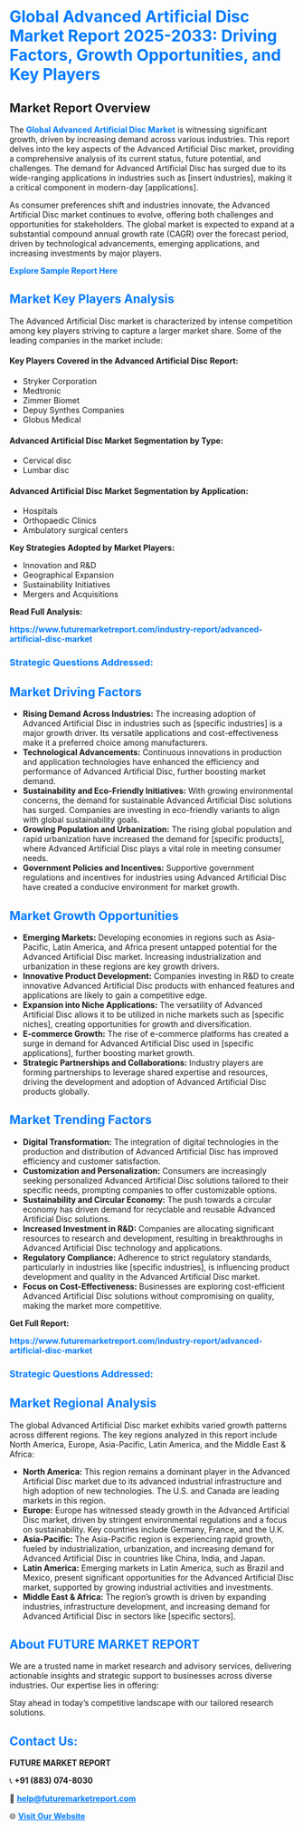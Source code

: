 <h1 style="color: #007BFF;">Global Advanced Artificial Disc Market Report 2025-2033: Driving Factors, Growth Opportunities, and Key Players</h1>

<section id="overview">
<h2>Market Report Overview</h2>
<p>The <a href="https://www.futuremarketreport.com/industry-report/advanced-artificial-disc-market" style="color: #007BFF; text-decoration: none;"><strong>Global Advanced Artificial Disc Market</strong></a> is witnessing significant growth, driven by increasing demand across various industries. This report delves into the key aspects of the Advanced Artificial Disc market, providing a comprehensive analysis of its current status, future potential, and challenges. The demand for Advanced Artificial Disc has surged due to its wide-ranging applications in industries such as [insert industries], making it a critical component in modern-day [applications].</p>
<p>As consumer preferences shift and industries innovate, the Advanced Artificial Disc market continues to evolve, offering both challenges and opportunities for stakeholders. The global market is expected to expand at a substantial compound annual growth rate (CAGR) over the forecast period, driven by technological advancements, emerging applications, and increasing investments by major players.</p>
</section>

<section id="overview">
<p><a href="https://www.futuremarketreport.com/request-sample/reportId=43791" style="color: #007BFF; text-decoration: none;"><strong>Explore Sample Report Here</strong></a></p>
</section>

<section id="key-players">
<h2 style="color: #007BFF;">Market Key Players Analysis</h2>
<p>The Advanced Artificial Disc market is characterized by intense competition among key players striving to capture a larger market share. Some of the leading companies in the market include:</p>
<h4>Key Players Covered in the Advanced Artificial Disc Report:</h4>
<ul><li>Stryker Corporation</li><li>Medtronic</li><li>Zimmer Biomet</li><li>Depuy Synthes Companies</li><li>Globus Medical</li></ul>
<h4>Advanced Artificial Disc Market Segmentation by Type:</h4>
<ul><li>Cervical disc</li><li>Lumbar disc</li></ul>

<h4>Advanced Artificial Disc Market Segmentation by Application:</h4>
<ul><li>Hospitals</li><li>Orthopaedic Clinics</li><li>Ambulatory surgical centers</li></ul>
<p><strong>Key Strategies Adopted by Market Players:</strong></p>
<ul>
<li>Innovation and R&D</li>
<li>Geographical Expansion</li>
<li>Sustainability Initiatives</li>
<li>Mergers and Acquisitions</li>
</ul>
</section>

<section>
<p><strong>Read Full Analysis: </strong></p><a href="https://www.futuremarketreport.com/industry-report/advanced-artificial-disc-market" style="color: #007BFF; text-decoration: none;"><strong>https://www.futuremarketreport.com/industry-report/advanced-artificial-disc-market</strong></a>
<h3 style="color: #007BFF;">Strategic Questions Addressed:</h3>
</section>

<section id="driving-factors">
<h2 style="color: #007BFF;">Market Driving Factors</h2>
<ul>
<li><strong>Rising Demand Across Industries:</strong> The increasing adoption of Advanced Artificial Disc in industries such as [specific industries] is a major growth driver. Its versatile applications and cost-effectiveness make it a preferred choice among manufacturers.</li>
<li><strong>Technological Advancements:</strong> Continuous innovations in production and application technologies have enhanced the efficiency and performance of Advanced Artificial Disc, further boosting market demand.</li>
<li><strong>Sustainability and Eco-Friendly Initiatives:</strong> With growing environmental concerns, the demand for sustainable Advanced Artificial Disc solutions has surged. Companies are investing in eco-friendly variants to align with global sustainability goals.</li>
<li><strong>Growing Population and Urbanization:</strong> The rising global population and rapid urbanization have increased the demand for [specific products], where Advanced Artificial Disc plays a vital role in meeting consumer needs.</li>
<li><strong>Government Policies and Incentives:</strong> Supportive government regulations and incentives for industries using Advanced Artificial Disc have created a conducive environment for market growth.</li>
</ul>
</section>

<section id="growth-opportunities">
<h2 style="color: #007BFF;">Market Growth Opportunities</h2>
<ul>
<li><strong>Emerging Markets:</strong> Developing economies in regions such as Asia-Pacific, Latin America, and Africa present untapped potential for the Advanced Artificial Disc market. Increasing industrialization and urbanization in these regions are key growth drivers.</li>
<li><strong>Innovative Product Development:</strong> Companies investing in R&D to create innovative Advanced Artificial Disc products with enhanced features and applications are likely to gain a competitive edge.</li>
<li><strong>Expansion into Niche Applications:</strong> The versatility of Advanced Artificial Disc allows it to be utilized in niche markets such as [specific niches], creating opportunities for growth and diversification.</li>
<li><strong>E-commerce Growth:</strong> The rise of e-commerce platforms has created a surge in demand for Advanced Artificial Disc used in [specific applications], further boosting market growth.</li>
<li><strong>Strategic Partnerships and Collaborations:</strong> Industry players are forming partnerships to leverage shared expertise and resources, driving the development and adoption of Advanced Artificial Disc products globally.</li>
</ul>
</section>

<section id="trending-factors">
<h2 style="color: #007BFF;">Market Trending Factors</h2>
<ul>
<li><strong>Digital Transformation:</strong> The integration of digital technologies in the production and distribution of Advanced Artificial Disc has improved efficiency and customer satisfaction.</li>
<li><strong>Customization and Personalization:</strong> Consumers are increasingly seeking personalized Advanced Artificial Disc solutions tailored to their specific needs, prompting companies to offer customizable options.</li>
<li><strong>Sustainability and Circular Economy:</strong> The push towards a circular economy has driven demand for recyclable and reusable Advanced Artificial Disc solutions.</li>
<li><strong>Increased Investment in R&D:</strong> Companies are allocating significant resources to research and development, resulting in breakthroughs in Advanced Artificial Disc technology and applications.</li>
<li><strong>Regulatory Compliance:</strong> Adherence to strict regulatory standards, particularly in industries like [specific industries], is influencing product development and quality in the Advanced Artificial Disc market.</li>
<li><strong>Focus on Cost-Effectiveness:</strong> Businesses are exploring cost-efficient Advanced Artificial Disc solutions without compromising on quality, making the market more competitive.</li>
</ul>
</section>

<section>
<p><strong>Get Full Report: </strong></p><a href="https://www.futuremarketreport.com/industry-report/advanced-artificial-disc-market" style="color: #007BFF; text-decoration: none;"><strong>https://www.futuremarketreport.com/industry-report/advanced-artificial-disc-market</strong></a>
<h3 style="color: #007BFF;">Strategic Questions Addressed:</h3>
</section>


<section id="regional-analysis">
<h2 style="color: #007BFF;">Market Regional Analysis</h2>
<p>The global Advanced Artificial Disc market exhibits varied growth patterns across different regions. The key regions analyzed in this report include North America, Europe, Asia-Pacific, Latin America, and the Middle East & Africa:</p>
<ul>
<li><strong>North America:</strong> This region remains a dominant player in the Advanced Artificial Disc market due to its advanced industrial infrastructure and high adoption of new technologies. The U.S. and Canada are leading markets in this region.</li>
<li><strong>Europe:</strong> Europe has witnessed steady growth in the Advanced Artificial Disc market, driven by stringent environmental regulations and a focus on sustainability. Key countries include Germany, France, and the U.K.</li>
<li><strong>Asia-Pacific:</strong> The Asia-Pacific region is experiencing rapid growth, fueled by industrialization, urbanization, and increasing demand for Advanced Artificial Disc in countries like China, India, and Japan.</li>
<li><strong>Latin America:</strong> Emerging markets in Latin America, such as Brazil and Mexico, present significant opportunities for the Advanced Artificial Disc market, supported by growing industrial activities and investments.</li>
<li><strong>Middle East & Africa:</strong> The region’s growth is driven by expanding industries, infrastructure development, and increasing demand for Advanced Artificial Disc in sectors like [specific sectors].</li>
</ul>
</section>

<footer>
<h2 style="color: #007BFF;">About FUTURE MARKET REPORT</h2>
<p>We are a trusted name in market research and advisory services, delivering actionable insights and strategic support to businesses across diverse industries. Our expertise lies in offering:</p>

<p>Stay ahead in today’s competitive landscape with our tailored research solutions.</p>

<h2 style="color: #007BFF;">Contact Us:</h2>
<p><strong>FUTURE MARKET REPORT</strong></p>
<p>📞 <strong>+91 (883) 074-8030</strong></p>
<p>📧 <strong><a href="mailto:help@futuremarketreport.com" style="color: #007BFF;">help@futuremarketreport.com</a></strong></p>
<p>🌐 <strong><a href="https://www.futuremarketreport.com/" style="color: #007BFF;">Visit Our Website</a></strong></p>
</footer>